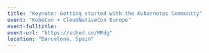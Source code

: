 ```yaml
---
title: "Keynote: Getting started with the Kubernetes Community"
event: "KubeCon + CloudNativeCon Europe"
event-fulltitle:
event-url: "https://sched.co/MRdg"
location: "Barcelona, Spain"
---
```

